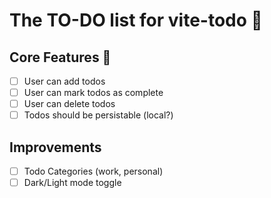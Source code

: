 # The TO-DO list for vite-todo 👀


## Core Features 🚀
- [ ] User can add todos
- [ ] User can mark todos as complete
- [ ] User can delete todos
- [ ] Todos should be persistable (local?)

## Improvements
- [ ] Todo Categories (work, personal)
- [ ] Dark/Light mode toggle